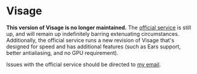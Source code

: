 # Visage

**This version of Visage is no longer maintained.** The [official service](https://visage.surgeplay.com) is still up, and will remain up indefinitely barring extenuating circumstances. Additionally, the official service runs a new revision of Visage that's designed for speed and has additional features (such as Ears support, better antialiasing, and no GPU requirement).

Issues with the official service should be directed to [my email](mailto:me@unascribed.com).
